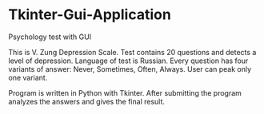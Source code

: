 # Tkinter-Gui-Application
Psychology test with GUI

This is V. Zung Depression Scale.
Test contains 20 questions and detects a level of depression.
Language of test is Russian.
Every question has four variants of answer: Never, Sometimes, Often, Always.
User can peak only one variant.

Program is written in Python with Tkinter.
After submitting the program analyzes the answers and gives the final result.
